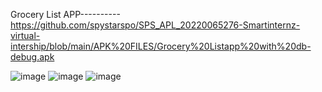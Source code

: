 Grocery List APP----------https://github.com/spystarspo/SPS_APL_20220065276-Smartinternz-virtual-intership/blob/main/APK%20FILES/Grocery%20Listapp%20with%20db-debug.apk

![image](https://user-images.githubusercontent.com/109082271/192110394-44afed61-d309-44f9-9229-5ff543b61b1b.png) ![image](https://user-images.githubusercontent.com/109082271/192110372-35ed36bd-f364-4176-994e-59737c7abb98.png)
![image](https://user-images.githubusercontent.com/109082271/192110418-c0f1728f-1949-4563-a1f4-cd54c3c0dedc.png)





